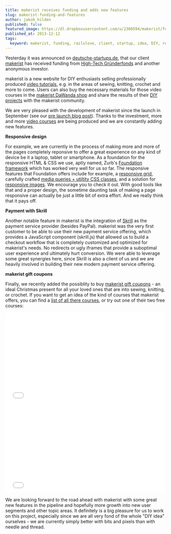 ```yaml
---
title: makerist receives funding and adds new features
slug: makerist-funding-and-features
author: jakob_hilden
published: false
featured_image: https://dl.dropboxusercontent.com/u/2380594/makerist/features_image.png
published_at: 2013-12-12
tags:
  keyword: makerist, funding, railslove, client, startup, idea, DIY, responsive, skrill, payment
---
```


Yesterday it was announced on [deutsche-startups.de](http://www.deutsche-startups.de/2013/12/11/high-tech-gruenderfonds-makerist/), that our client [makerist](http://makerist.de) has received funding from [High-Tech Gründerfonds](http://www.high-tech-gruenderfonds.de/) and another anonymous investor.

makerist is a new website for DIY enthusiasts selling professionally produced [video tutorials](https://makerist.de/courses), e.g. in the areas of sewing, knitting, crochet and more to come. Users can also buy the necessary materials for those video courses in the [makerist DaWanda shop](http://de.dawanda.com/shop/makerist) and share the results of their [DIY projects](https://makerist.de/works) with the makerist community.

We are very pleased with the development of makerist since the launch in September (see our [pre launch blog post](http://railslove.com/blog/2013/09/03/makerist-launch)). Thanks to the investment, more and more [video courses](http://makerist.de/courses) are being produced and we are constantly adding new features.

**Responsive design**

For example, we are currently in the process of making more and more of the pages completely reponsive to offer a great experience on any kind of device be it a laptop, tablet or smartphone. As a foundation for the responsive HTML & CSS we use, aptly named, Zurb's [Foundation framework](http://foundation.zurb.com/) which has worked very well for us so far. The responsive features that Foundation offers include for example, a [responsive grid](http://foundation.zurb.com/docs/components/grid.html), carefully crafted [media queries + utiltity CSS classes](http://foundation.zurb.com/docs/components/visibility.html), and a solution for [responsive images](http://foundation.zurb.com/docs/components/interchange.html). We encourage you to check it out. With good tools like that and a proper design, the sometime daunting task of making a page responsive can actually be just a little bit of extra effort. And we really think that it pays off.

**Payment with Skrill**

Another notable feature in makerist is the integration of [Skrill](https://www.skrill.com/) as the payment service provider (besides PayPal). makerist was the very first customer to be able to use their new payment service offering, which provides a JavaScript component (skrill.js) that allowed us to build a checkout workflow that is completely customized and optimized for makerist's needs. No redirects or ugly iframes that provide a suboptimal user experience and ultimately hurt conversion. We were able to leverage some great synergies here, since Skrill is also a client of us and we are heavily involved in building their new modern payment service offering.

**makerist gift coupons**

Finally, we recently added the possiblity to buy [makerist gift coupons](https://www.makerist.de/gift-coupons) - an ideal Christmas present for all your loved ones that are into sewing, knitting, or crochet. If you want to get an idea of the kind of courses that makerist offers, you can find a [list of all there courses](https://www.makerist.de/courses), or try out one of their two free courses:

<iframe src="//player.vimeo.com/video/73090664" width="500" height="281" frameborder="0" webkitallowfullscreen mozallowfullscreen allowfullscreen></iframe>

<iframe src="//player.vimeo.com/video/80060403" width="500" height="281" frameborder="0" webkitallowfullscreen mozallowfullscreen allowfullscreen></iframe>

We are looking forward to the road ahead with makerist with some great new features in the pipeline and hopefully more growth into new user segments and other topic areas.  It definitely is a big pleasure for us to work on this project, especially since we are all very fond of the whole "DIY idea" ourselves - we are currently simply better with bits and pixels than with needle and thread.
